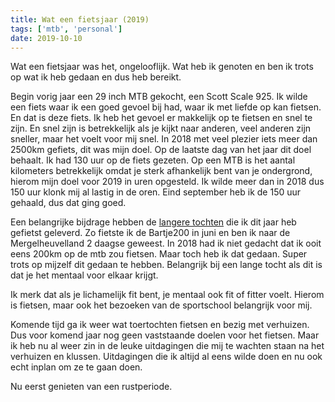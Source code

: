 ```yaml
---
title: Wat een fietsjaar (2019)
tags: ['mtb', 'personal']
date: 2019-10-10
---
```


Wat een fietsjaar was het, ongelooflijk. Wat heb ik genoten en ben ik trots op wat ik heb gedaan en dus heb bereikt.

Begin vorig jaar een 29 inch MTB gekocht, een Scott Scale 925. Ik wilde een fiets waar ik een goed gevoel bij had, waar ik met liefde op kan fietsen. En dat is deze fiets. Ik heb het gevoel er makkelijk op te fietsen en snel te zijn. En snel zijn is betrekkelijk als je kijkt naar anderen, veel anderen zijn sneller, maar het voelt voor mij snel.
In 2018 met veel plezier iets meer dan 2500km gefiets, dit was mijn doel. Op de laatste dag van het jaar dit doel behaalt. Ik had 130 uur op de fiets gezeten. Op een MTB is het aantal kilometers betrekkelijk omdat je sterk afhankelijk bent van je ondergrond, hierom mijn doel voor 2019 in uren opgesteld. Ik wilde meer dan in 2018 dus 150 uur klonk mij al lastig in de oren.
Eind september heb ik de 150 uur gehaald, dus dat ging goed.

Een belangrijke bijdrage hebben de <a href="/mountainbiking">langere tochten</a> die ik dit jaar heb gefietst geleverd. Zo fietste ik de Bartje200 in juni en ben ik naar de Mergelheuvelland 2 daagse geweest. In 2018 had ik niet gedacht dat ik ooit eens 200km op de mtb zou fietsen. Maar toch heb ik dat gedaan. Super trots op mijzelf dit gedaan te hebben.
Belangrijk bij een lange tocht als dit is dat je het mentaal voor elkaar krijgt.

Ik merk dat als je lichamelijk fit bent, je mentaal ook fit of fitter voelt. Hierom is fietsen, maar ook het bezoeken van de sportschool belangrijk voor mij.

Komende tijd ga ik weer wat toertochten fietsen en bezig met verhuizen. Dus voor komend jaar nog geen vaststaande doelen voor het fietsen. Maar ik heb nu al weer zin in de leuke uitdagingen die mij te wachten staan na het verhuizen en klussen. Uitdagingen die ik altijd al eens wilde doen en nu ook echt inplan om ze te gaan doen. 

Nu eerst genieten van een rustperiode.

